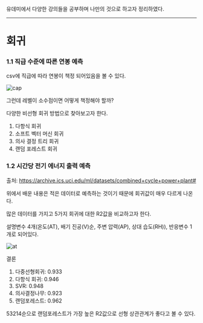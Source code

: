 유데미에서 다양한 강의들을 공부하며 나만의 것으로 하고자 정리하였다.
*  *  *
# 회귀
### 1.1 직급 수준에 따른 연봉 예측


csv에 직급에 따라 연봉이 책정 되어있음을 볼 수 있다.


![cap](https://user-images.githubusercontent.com/118944645/206458197-e19a7486-5825-45d2-89d0-2b0cc38532a0.png)


그런데 레벨이 소수점이면 어떻게 책정해야 할까?


다양한 비선형 회귀 방법으로 찾아보고자 한다.


1. 다항식 회귀
2. 소프트 벡터 머신 회귀
3. 의사 결정 트리 회귀
4. 랜덤 포레스트 회귀


### 1.2 시간당 전기 에너지 출력 예측


출처: https://archive.ics.uci.edu/ml/datasets/combined+cycle+power+plant#


위에서 배운 내용은 적은 데이터로 예측하는 것이기 때문에 회귀값이 매우 다르게 나온다.


많은 데이터를 가지고 5가지 회귀에 대한 R2값을 비교하고자 한다.


설명변수 4개(온도(AT), 배기 진공(V)순, 주변 압력(AP), 상대 습도(RH)), 반응변수 1개로 되어있다.


![at](https://user-images.githubusercontent.com/118944645/206851085-8b0d06ba-d9c2-426b-a66c-737496b15184.png)


결론


1. 다중선형회귀: 0.933
2. 다항식 회귀: 0.946
3. SVR: 0.948
4. 의사결정나무: 0.923
5. 랜덤포레스트: 0.962


53214순으로 랜덤포레스트가 가장 높은 R2값으로 선형 상관관계가 좋다고 볼 수 있다.
